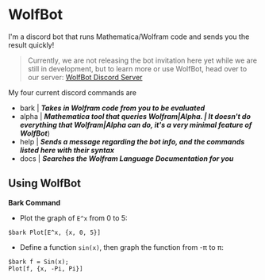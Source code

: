 # WolfBot
I'm a discord bot that runs Mathematica/Wolfram code and sends you the result quickly!

> Currently, we are not releasing the bot invitation here yet while we are still in development, but to learn more or use WolfBot, head over to our server: [WolfBot Discord Server](https://discord.gg/eyd376A)

My four current discord commands are
- bark  | ***Takes in Wolfram code from you to be evaluated***
- alpha | ***Mathematica tool that queries Wolfram\|Alpha. | It doesn't do everything that Wolfram\|Alpha can do, it's a very minimal feature of WolfBot***)
- help  | ***Sends a message regarding the bot info, and the commands listed here with their syntax***
- docs  | ***Searches the Wolfram Language Documentation for you***


## Using WolfBot
**__Bark Command__**
- Plot the graph of `E^x` from 0 to 5:
```
$bark Plot[E^x, {x, 0, 5}]
```
- Define a function `sin(x)`, then graph the function from -π to π:
 ```
 $bark f = Sin(x);
Plot[f, {x, -Pi, Pi}]
```
